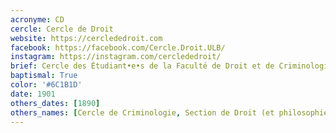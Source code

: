 ```yaml
---
acronyme: CD
cercle: Cercle de Droit
website: https://cerclededroit.com
facebook: https://facebook.com/Cercle.Droit.ULB/
instagram: https://instagram.com/cerclededroit/
brief: Cercle des Étudiant•e•s de la Faculté de Droit et de Criminologie
baptismal: True
color: '#6C1B1D'
date: 1901
others_dates: [1890]
others_names: [Cercle de Criminologie, Section de Droit (et philosophie)]
---
```

